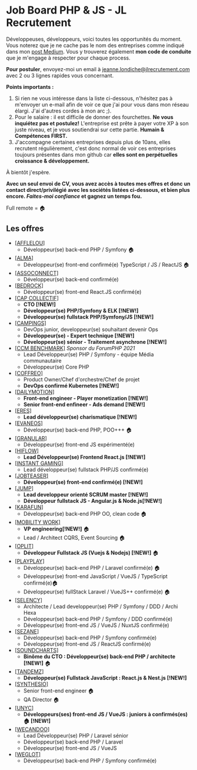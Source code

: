 # Job Board PHP & JS - JL Recrutement

Développeuses, développeurs, voici toutes les opportunités du moment. Vous noterez que je ne cache pas le nom des entreprises comme indiqué dans mon <a href="https://medium.com/@jlondiche/jarr%C3%AAte-le-recrutement-propri%C3%A9taire-je-d%C3%A9marre-l-open-source-6e33463aec9">post Medium</a>. Vous y trouverez également **mon code de conduite** que je m'engage à respecter pour chaque process.

**Pour postuler**, envoyez-moi un email à <a href="mailto:jeanne.londiche@jlrecrutement.com">jeanne.londiche@jlrecrutement.com</a> avec 2 ou 3 lignes rapides vous concernant.

**Points importants :** 
1. Si rien ne vous intéresse dans la liste ci-dessous, n'hésitez pas à m'envoyer un e-mail afin de voir ce que j'ai pour vous dans mon réseau élargi. J'ai d'autres cordes à mon arc ;).
2. Pour le salaire : il est difficile de donner des fourchettes. **Ne vous inquiétez pas et postulez!** L'entreprise est prête à payer votre XP à son juste niveau, et je vous soutiendrai sur cette partie. **Humain & Compétences FIRST.**
3. J'accompagne certaines entreprises depuis plus de 10ans, elles recrutent régulièrement, c'est donc normal de voir ces entreprises toujours présentes dans mon github car **elles sont en perpétuelles croissance & développement.**


À bientôt j'espère.

**Avec un seul envoi de CV, vous avez accès à toutes mes offres et donc un contact direct/privilégié avec les sociétés listées ci-dessous, et bien plus encore. _Faites-moi confiance_ et gagnez un temps fou.**

Full remote = 🏠

## Les offres

- <a href="https://github.com/jlondiche/job-board-php/blob/master/AFFLELOU.md">[AFFLELOU]</a> 
	- Développeur(se) back-end PHP / Symfony 🏠
- <a href="https://github.com/jlondiche/job-board-php/blob/master/ALMA.md">[ALMA]</a> 
	- Développeur(se) front-end confirmé(e) TypeScript / JS / ReactJS 🏠
- <a href="https://github.com/jlondiche/job-board-php/blob/master/ASSOCONNECT.md">[ASSOCONNECT]</a>
	- Développeur(se) back-end confirmé(e)
- <a href="https://github.com/jlondiche/job-board-php/blob/master/BEDROCK.md">[BEDROCK]</a> 
	- Développeur(se) front-end React.JS confirmé(e)
- <a href="https://github.com/jlondiche/job-board-php/blob/master/CAP%20COLLECTIF.md">[CAP COLLECTIF]</a> 
	- **CTO [!NEW!]**
	- **Développeur(se) PHP/Symfony & ELK [!NEW!]**
	- **Développeur(se) fullstack PHP/Symfony/JS [!NEW!]**
- <a href="https://github.com/jlondiche/job-board-php/blob/master/CAMPINGS.md">[CAMPINGS]</a> 
	- DevOps junior, developpeur(se) souhaitant devenir Ops
	- **Développeur(se) - Expert technique [!NEW!]**
	- **Développeur(se) sénior - Traitement asynchrone [!NEW!]**
- <a href="https://github.com/jlondiche/job-board-php/blob/master/CCM%20BENCHMARK.md">[CCM BENCHMARK]</a> *Sponsor du ForumPHP 2021*
	- Lead Développeur(se) PHP / Symfony - équipe Média communautaire
	- Développeur(se) Core PHP
- <a href="https://github.com/jlondiche/job-board-php/blob/master/COFFREO.md">[COFFREO]</a> 
	- Product Owner/Chef d'orchestre/Chef de projet
	- **DevOps confirmé Kubernetes [!NEW!]**
- <a href="https://github.com/jlondiche/job-board-php/blob/master/DAILYMOTION.md">[DAILYMOTION]</a>
	- **Front-end engineer - Player monetization [!NEW!]**
	- **Senior front-end enfineer - Ads demand [!NEW!]**
- <a href="https://github.com/jlondiche/job-board-php/blob/master/ERES.md">[ERES]</a> 
	- **Lead développeur(se) charismatique [!NEW!]**
- <a href="https://github.com/jlondiche/job-board-php/blob/master/EVANEOS.md">[EVANEOS]</a> 
	- Développeur(se) back-end PHP, POO+++ 🏠
- <a href="https://github.com/jlondiche/job-board-php/blob/master/GRANULAR.md">[GRANULAR]</a> 
	- Développeur(se) front-end JS expérimenté(e)
- <a href="https://github.com/jlondiche/job-board-php/blob/master/HIFLOW.md">[HIFLOW]</a> 
	- **Lead Développeur(se) Frontend React.js [!NEW!]** 
- <a href="https://github.com/jlondiche/job-board-php/blob/master/INSTANT%20GAMING.md">[INSTANT GAMING]</a>  
	- Lead développeur(se) fullstack PHP/JS confirmé(e)
- <a href="https://github.com/jlondiche/job-board-php/blob/master/JOBTEASER.md">[JOBTEASER]</a> 
	- **Développeur(se) front-end confirmé(e) [!NEW!]** 
- <a href="https://github.com/jlondiche/job-board-php/blob/master/JUMP.md">[JUMP]</a> 
	- **Lead developpeur orienté SCRUM master [!NEW!]** 
	- **Développeur fullstack JS - Angular.js & Node.js[!NEW!]** 
- <a href="https://github.com/jlondiche/job-board-php/blob/master/KARAFUN.md">[KARAFUN]</a> 
	- Développeur(se) back-end PHP OO, clean code 🏠 
- <a href="https://github.com/jlondiche/job-board-php/blob/master/MOBILITY%20WORK.md">[MOBILITY WORK]</a> 
	- **VP engineering[!NEW!]** 🏠
	- Lead / Architect CQRS, Event Sourcing 🏠
- <a href="https://github.com/jlondiche/job-board-php/blob/master/OPLIT.md">[OPLIT]</a> 
	- **Développeur Fullstack JS (Vuejs & Nodejs) [!NEW!]** 🏠
- <a href="https://github.com/jlondiche/job-board-php/blob/master/PlayPlay.md">[PLAYPLAY]</a> 
	- Développeur(se) back-end PHP / Laravel confirmé(e) 🏠
	- Développeur(se) front-end JavaScript / VueJS / TypeScript confirmé(e)🏠
	- Développeur(se) fullStack Laravel / VueJS++ confirmé(e) 🏠
- <a href="https://github.com/jlondiche/job-board-php/blob/master/SELENCY.md">[SELENCY]</a>    
	- Architecte / Lead developpeur(se) PHP / Symfony / DDD / Archi Hexa
	- Développeur(se) back-end PHP / Symfony / DDD confirmé(e)
	- Développeur(se) front-end JS / VueJS / NuxtJS confirmé(e)
- <a href="https://github.com/jlondiche/job-board-php/blob/master/SEZANE.md">[SEZANE]</a> 
	- Développeur(se) back-end PHP / Symfony confirmé(e)
	- Développeur(se) front-end JS / ReactJS confirmé(e)
- <a href="https://github.com/jlondiche/job-board-php/blob/master/SOUNDCHARTS.md">[SOUNDCHARTS]</a>
	- **Binôme du CTO : Développeur(se) back-end PHP / architecte [!NEW!]** 🏠
- <a href="https://github.com/jlondiche/job-board-php/blob/master/TANDEMZ.md">[TANDEMZ]</a> 
	- **Développeur(se) Fullstack JavaScript : React.js & Nest.js [!NEW!]**
- <a href="https://github.com/jlondiche/job-board-php/blob/master/SYNTHESIO.md">[SYNTHESIO]</a> 
	- Senior front-end engineer 🏠
	- QA Director 🏠 
- <a href="https://github.com/jlondiche/job-board-php/blob/master/UNYC.md">[UNYC]</a> 
	- **Développeurs(ses) front-end JS / VueJS : juniors à confirmés(es)🏠 [!NEW!]** 
- <a href="https://github.com/jlondiche/job-board-php/blob/master/WECANDOO.md">[WECANDOO]</a> 
	- Lead Développeur(se) PHP / Laravel sénior
	- Développeur(se) back-end PHP / Laravel
	- Développeur(se) front-end JS / VueJS
- <a href="https://github.com/jlondiche/job-board-php/blob/master/WEGLOT.md">[WEGLOT]</a> 
	- Développeur(se) back-end PHP / Symfony confirmé(e)
